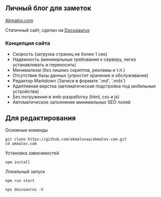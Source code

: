 ## Личный блог для заметок

[Akmalov.com](https://akmalov.com/)

Статичный сайт, сделан на [Docusaurus](https://docusaurus.io/)


### Концепция сайта

- Скорость (загрузка страниц не более 1 сек)
- Надежность (минимальные требования к серверу, легко устанавливать и переносить)
- Минимализм (без лишних скриптов, рекламы и т.п.)
- Отсутствие базы данных (упростит хранение и обслуживание)
- Редактор Markdown (Записи в формате '.md', '.mdx')
- Адаптивная верстка (автоматическая подстройка под мобильные устройства)
- Без погружения в web-разработку (html, css и js)
- Автоматическое заполнение минимальных SEO полей

## Для редактирования

Основные команды

```shell
git clone https://github.com/akmalovaa/akmalov.com.git
cd akmalov.com
```

Установка зависимостей

```shell
npm install
```

Локальный запуск

```shell
npm run start
```

```shell
npx docusaurus -V
```

